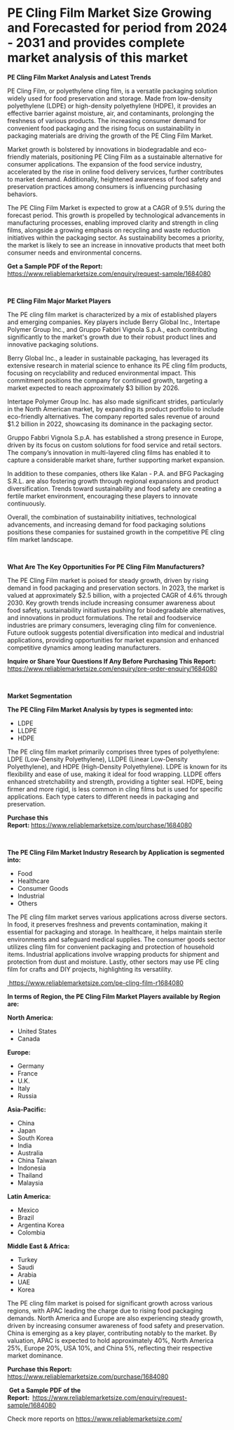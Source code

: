<p><h1>PE Cling Film Market Size Growing and Forecasted for period from 2024 - 2031 and provides complete market analysis of this market</h1></p><p><strong>PE Cling Film Market Analysis and Latest Trends</strong></p>
<p><p>PE Cling Film, or polyethylene cling film, is a versatile packaging solution widely used for food preservation and storage. Made from low-density polyethylene (LDPE) or high-density polyethylene (HDPE), it provides an effective barrier against moisture, air, and contaminants, prolonging the freshness of various products. The increasing consumer demand for convenient food packaging and the rising focus on sustainability in packaging materials are driving the growth of the PE Cling Film Market.</p><p>Market growth is bolstered by innovations in biodegradable and eco-friendly materials, positioning PE Cling Film as a sustainable alternative for consumer applications. The expansion of the food service industry, accelerated by the rise in online food delivery services, further contributes to market demand. Additionally, heightened awareness of food safety and preservation practices among consumers is influencing purchasing behaviors.</p><p>The PE Cling Film Market is expected to grow at a CAGR of 9.5% during the forecast period. This growth is propelled by technological advancements in manufacturing processes, enabling improved clarity and strength in cling films, alongside a growing emphasis on recycling and waste reduction initiatives within the packaging sector. As sustainability becomes a priority, the market is likely to see an increase in innovative products that meet both consumer needs and environmental concerns.</p></p>
<p><strong>Get a Sample PDF of the Report:&nbsp;</strong> <a href="https://www.reliablemarketsize.com/enquiry/request-sample/1684080?utm_campaign=1888&utm_medium=2&utm_source=Github&utm_content=ia&utm_term=30122024&utm_id=pe-cling-film">https://www.reliablemarketsize.com/enquiry/request-sample/1684080</a></p>
<p>&nbsp;</p>
<p><strong>PE Cling Film Major Market Players</strong></p>
<p><p>The PE cling film market is characterized by a mix of established players and emerging companies. Key players include Berry Global Inc., Intertape Polymer Group Inc., and Gruppo Fabbri Vignola S.p.A., each contributing significantly to the market's growth due to their robust product lines and innovative packaging solutions.</p><p>Berry Global Inc., a leader in sustainable packaging, has leveraged its extensive research in material science to enhance its PE cling film products, focusing on recyclability and reduced environmental impact. This commitment positions the company for continued growth, targeting a market expected to reach approximately $3 billion by 2026.</p><p>Intertape Polymer Group Inc. has also made significant strides, particularly in the North American market, by expanding its product portfolio to include eco-friendly alternatives. The company reported sales revenue of around $1.2 billion in 2022, showcasing its dominance in the packaging sector.</p><p>Gruppo Fabbri Vignola S.p.A. has established a strong presence in Europe, driven by its focus on custom solutions for food service and retail sectors. The company’s innovation in multi-layered cling films has enabled it to capture a considerable market share, further supporting market expansion.</p><p>In addition to these companies, others like Kalan - P.A. and BFG Packaging S.R.L. are also fostering growth through regional expansions and product diversification. Trends toward sustainability and food safety are creating a fertile market environment, encouraging these players to innovate continuously.</p><p>Overall, the combination of sustainability initiatives, technological advancements, and increasing demand for food packaging solutions positions these companies for sustained growth in the competitive PE cling film market landscape.</p></p>
<p>&nbsp;</p>
<p><strong>What Are The Key Opportunities For PE Cling Film Manufacturers?</strong></p>
<p><p>The PE Cling Film market is poised for steady growth, driven by rising demand in food packaging and preservation sectors. In 2023, the market is valued at approximately $2.5 billion, with a projected CAGR of 4.6% through 2030. Key growth trends include increasing consumer awareness about food safety, sustainability initiatives pushing for biodegradable alternatives, and innovations in product formulations. The retail and foodservice industries are primary consumers, leveraging cling film for convenience. Future outlook suggests potential diversification into medical and industrial applications, providing opportunities for market expansion and enhanced competitive dynamics among leading manufacturers.</p></p>
<p><strong>Inquire or Share Your Questions If Any Before Purchasing This Report:</strong> <a href="https://www.reliablemarketsize.com/enquiry/pre-order-enquiry/1684080?utm_campaign=1888&utm_medium=2&utm_source=Github&utm_content=ia&utm_term=30122024&utm_id=pe-cling-film">https://www.reliablemarketsize.com/enquiry/pre-order-enquiry/1684080</a></p>
<p>&nbsp;</p>
<p><strong>Market Segmentation</strong></p>
<p><strong>The PE Cling Film Market Analysis by types is segmented into:</strong></p>
<p><ul><li>LDPE</li><li>LLDPE</li><li>HDPE</li></ul></p>
<p><p>The PE cling film market primarily comprises three types of polyethylene: LDPE (Low-Density Polyethylene), LLDPE (Linear Low-Density Polyethylene), and HDPE (High-Density Polyethylene). LDPE is known for its flexibility and ease of use, making it ideal for food wrapping. LLDPE offers enhanced stretchability and strength, providing a tighter seal. HDPE, being firmer and more rigid, is less common in cling films but is used for specific applications. Each type caters to different needs in packaging and preservation.</p></p>
<p><strong>Purchase this Report:&nbsp;</strong><a href="https://www.reliablemarketsize.com/purchase/1684080?utm_campaign=1888&utm_medium=2&utm_source=Github&utm_content=ia&utm_term=30122024&utm_id=pe-cling-film">https://www.reliablemarketsize.com/purchase/1684080</a></p>
<p>&nbsp;</p>
<p><strong>The PE Cling Film Market Industry Research by Application is segmented into:</strong></p>
<p><ul><li>Food</li><li>Healthcare</li><li>Consumer Goods</li><li>Industrial</li><li>Others</li></ul></p>
<p><p>The PE cling film market serves various applications across diverse sectors. In food, it preserves freshness and prevents contamination, making it essential for packaging and storage. In healthcare, it helps maintain sterile environments and safeguard medical supplies. The consumer goods sector utilizes cling film for convenient packaging and protection of household items. Industrial applications involve wrapping products for shipment and protection from dust and moisture. Lastly, other sectors may use PE cling film for crafts and DIY projects, highlighting its versatility.</p></p>
<p><a href="https://www.reliablemarketsize.com/pe-cling-film-r1684080?utm_campaign=1888&utm_medium=2&utm_source=Github&utm_content=ia&utm_term=30122024&utm_id=pe-cling-film">&nbsp;https://www.reliablemarketsize.com/pe-cling-film-r1684080</a></p>
<p><strong>In terms of Region, the PE Cling Film Market Players available by Region are:</strong></p>
<p>
    <p> <strong> North America: </strong>
        <ul>
            <li>United States</li>
            <li>Canada</li>
        </ul>
        </p> 
    <p> <strong> Europe: </strong>
        <ul>
            <li>Germany</li>
            <li>France</li>
            <li>U.K.</li>
            <li>Italy</li>
            <li>Russia</li>
        </ul>
        </p> 
    <p> <strong> Asia-Pacific: </strong>
        <ul>
            <li>China</li>
            <li>Japan</li>
            <li>South Korea</li>
            <li>India</li>
            <li>Australia</li>
            <li>China Taiwan</li>
            <li>Indonesia</li>
            <li>Thailand</li>
            <li>Malaysia</li>
        </ul>
        </p> 
    <p> <strong> Latin America: </strong>
        <ul>
            <li>Mexico</li>
            <li>Brazil</li>
            <li>Argentina Korea</li>
            <li>Colombia</li>
        </ul>
        </p> 
    <p> <strong> Middle East & Africa: </strong>
        <ul>
            <li>Turkey</li>
            <li>Saudi</li>
            <li>Arabia</li>
            <li>UAE</li>
            <li>Korea</li>
        </ul>
    </p>
    </p>
<p><p>The PE cling film market is poised for significant growth across various regions, with APAC leading the charge due to rising food packaging demands. North America and Europe are also experiencing steady growth, driven by increasing consumer awareness of food safety and preservation. China is emerging as a key player, contributing notably to the market. By valuation, APAC is expected to hold approximately 40%, North America 25%, Europe 20%, USA 10%, and China 5%, reflecting their respective market dominance.</p></p>
<p><strong>Purchase this Report: </strong><a href="https://www.reliablemarketsize.com/purchase/1684080?utm_campaign=1888&utm_medium=2&utm_source=Github&utm_content=ia&utm_term=30122024&utm_id=pe-cling-film">https://www.reliablemarketsize.com/purchase/1684080</a></p>
<p>&nbsp;<strong>Get a Sample PDF of the Report:&nbsp;&nbsp;</strong><a href="https://www.reliablemarketsize.com/enquiry/request-sample/1684080?utm_campaign=1888&utm_medium=2&utm_source=Github&utm_content=ia&utm_term=30122024&utm_id=pe-cling-film">https://www.reliablemarketsize.com/enquiry/request-sample/1684080</a></p>
<p><strong></strong></p>
<p>Check more reports on <a href="https://www.reliablemarketsize.com/?utm_campaign=1888&utm_medium=2&utm_source=Github&utm_content=ia&utm_term=30122024&utm_id=pe-cling-film">https://www.reliablemarketsize.com/</a></p>